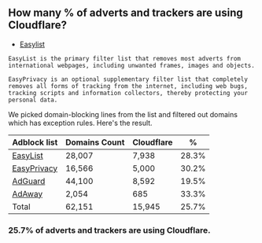 ## How many % of adverts and trackers are using Cloudflare?


- [Easylist](https://web.archive.org/web/20210516110248/https://easylist.to/)
```
EasyList is the primary filter list that removes most adverts from international webpages, including unwanted frames, images and objects.

EasyPrivacy is an optional supplementary filter list that completely removes all forms of tracking from the internet, including web bugs, tracking scripts and information collectors, thereby protecting your personal data.
```


We picked domain-blocking lines from the list and filtered out domains which has exception rules.
Here's the result.


| Adblock list | Domains Count | Cloudflare | % |
| --- | --- | --- | --- |
| [EasyList](https://easylist.to/easylist/easylist.txt) | 28,007 | 7,938 | 28.3% |
| [EasyPrivacy](https://easylist.to/easylist/easyprivacy.txt) | 16,566 | 5,000 | 30.2% |
| [AdGuard](https://adguardteam.github.io/AdGuardSDNSFilter/Filters/filter.txt) | 44,100 | 8,592 | 19.5% |
| [AdAway](https://raw.githubusercontent.com/AdAway/adaway.github.io/master/hosts.txt) | 2,054 | 685 | 33.3% |
| Total | 62,151 | 15,945 | 25.7% |


### 25.7% of adverts and trackers are using Cloudflare.